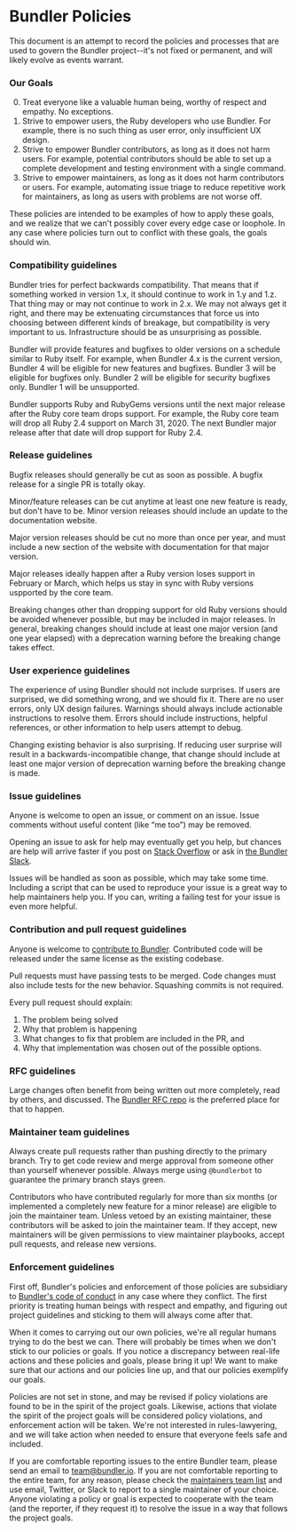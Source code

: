 # Bundler Policies

This document is an attempt to record the policies and processes that are used to govern the Bundler project--it's not fixed or permanent, and will likely evolve as events warrant.

### Our Goals

0. Treat everyone like a valuable human being, worthy of respect and empathy. No exceptions.
1. Strive to empower users, the Ruby developers who use Bundler. For example, there is no such thing as user error, only insufficient UX design.
2. Strive to empower Bundler contributors, as long as it does not harm users. For example, potential contributors should be able to set up a complete development and testing environment with a single command.
3. Strive to empower maintainers, as long as it does not harm contributors or users. For example, automating issue triage to reduce repetitive work for maintainers, as long as users with problems are not worse off.

These policies are intended to be examples of how to apply these goals, and we realize that we can't possibly cover every edge case or loophole. In any case where policies turn out to conflict with these goals, the goals should win.

### Compatibility guidelines

Bundler tries for perfect backwards compatibility. That means that if something worked in version 1.x, it should continue to work in 1.y and 1.z. That thing may or may not continue to work in 2.x. We may not always get it right, and there may be extenuating circumstances that force us into choosing between different kinds of breakage, but compatibility is very important to us. Infrastructure should be as unsurprising as possible.

Bundler will provide features and bugfixes to older versions on a schedule similar to Ruby itself. For example, when Bundler 4.x is the current version, Bundler 4 will be eligible for new features and bugfixes. Bundler 3 will be eligible for bugfixes only. Bundler 2 will be eligible for security bugfixes only. Bundler 1 will be unsupported.

Bundler supports Ruby and RubyGems versions until the next major release after the Ruby core team drops support. For example, the Ruby core team will drop all Ruby 2.4 support on March 31, 2020. The next Bundler major release after that date will drop support for Ruby 2.4.

### Release guidelines

Bugfix releases should generally be cut as soon as possible. A bugfix release for a single PR is totally okay.

Minor/feature releases can be cut anytime at least one new feature is ready, but don't have to be. Minor version releases should include an update to the documentation website.

Major version releases should be cut no more than once per year, and must include a new section of the website with documentation for that major version.

Major releases ideally happen after a Ruby version loses support in February or March, which helps us stay in sync with Ruby versions uspported by the core team.  

Breaking changes other than dropping support for old Ruby versions should be avoided whenever possible, but may be included in major releases. In general, breaking changes should include at least one major version (and one year elapsed) with a deprecation warning before the breaking change takes effect.

### User experience guidelines

The experience of using Bundler should not include surprises. If users are surprised, we did something wrong, and we should fix it. There are no user errors, only UX design failures. Warnings should always include actionable instructions to resolve them. Errors should include instructions, helpful references, or other information to help users attempt to debug.

Changing existing behavior is also surprising. If reducing user surprise will result in a backwards-incompatible change, that change should include at least one major version of deprecation warning before the breaking change is made.

### Issue guidelines

Anyone is welcome to open an issue, or comment on an issue. Issue comments without useful content (like “me too”) may be removed.

Opening an issue to ask for help may eventually get you help, but chances are help will arrive faster if you post on [Stack Overflow](https://stackoverflow.com) or ask in [the Bundler Slack](https://slack.bundler.io).

Issues will be handled as soon as possible, which may take some time. Including a script that can be used to reproduce your issue is a great way to help maintainers help you. If you can, writing a failing test for your issue is even more helpful.

### Contribution and pull request guidelines

Anyone is welcome to [contribute to Bundler](README.md). Contributed code will be released under the same license as the existing codebase.

Pull requests must have passing tests to be merged. Code changes must also include tests for the new behavior. Squashing commits is not required.

Every pull request should explain:

1. The problem being solved
2. Why that problem is happening
3. What changes to fix that problem are included in the PR, and
4. Why that implementation was chosen out of the possible options.

### RFC guidelines

Large changes often benefit from being written out more completely, read by others, and discussed. The [Bundler RFC repo](https://github.com/bundler/rfcs) is the preferred place for that to happen.

### Maintainer team guidelines

Always create pull requests rather than pushing directly to the primary branch. Try to get code review and merge approval from someone other than yourself whenever possible. Always merge using `@bundlerbot` to guarantee the primary branch stays green.

Contributors who have contributed regularly for more than six months (or implemented a completely new feature for a minor release) are eligible to join the maintainer team. Unless vetoed by an existing maintainer, these contributors will be asked to join the maintainer team. If they accept, new maintainers will be given permissions to view maintainer playbooks, accept pull requests, and release new versions.

### Enforcement guidelines

First off, Bundler's policies and enforcement of those policies are subsidiary to [Bundler's code of conduct](https://github.com/rubygems/bundler/blob/master/CODE_OF_CONDUCT.md) in any case where they conflict. The first priority is treating human beings with respect and empathy, and figuring out project guidelines and sticking to them will always come after that.

When it comes to carrying out our own policies, we're all regular humans trying to do the best we can. There will probably be times when we don't stick to our policies or goals. If you notice a discrepancy between real-life actions and these policies and goals, please bring it up! We want to make sure that our actions and our policies line up, and that our policies exemplify our goals.

Policies are not set in stone, and may be revised if policy violations are found to be in the spirit of the project goals. Likewise, actions that violate the spirit of the project goals will be considered policy violations, and enforcement action will be taken. We're not interested in rules-lawyering, and we will take action when needed to ensure that everyone feels safe and included.

If you are comfortable reporting issues to the entire Bundler team, please send an email to team@bundler.io. If you are not comfortable reporting to the entire team, for any reason, please check the [maintainers team list](https://bundler.io/team) and use email, Twitter, or Slack to report to a single maintainer of your choice. Anyone violating a policy or goal is expected to cooperate with the team (and the reporter, if they request it) to resolve the issue in a way that follows the project goals.
